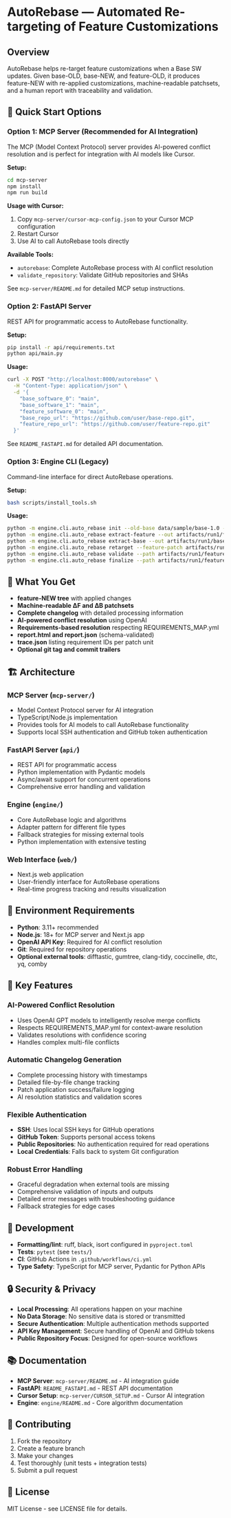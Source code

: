 # AutoRebase — Automated Re-targeting of Feature Customizations

## Overview

AutoRebase helps re-target feature customizations when a Base SW updates. Given base-OLD, base-NEW, and feature-OLD, it produces feature-NEW with re-applied customizations, machine-readable patchsets, and a human report with traceability and validation.

## 🚀 Quick Start Options

### Option 1: MCP Server (Recommended for AI Integration)

The MCP (Model Context Protocol) server provides AI-powered conflict resolution and is perfect for integration with AI models like Cursor.

**Setup:**
```bash
cd mcp-server
npm install
npm run build
```

**Usage with Cursor:**
1. Copy `mcp-server/cursor-mcp-config.json` to your Cursor MCP configuration
2. Restart Cursor
3. Use AI to call AutoRebase tools directly

**Available Tools:**
- `autorebase`: Complete AutoRebase process with AI conflict resolution
- `validate_repository`: Validate GitHub repositories and SHAs

See `mcp-server/README.md` for detailed MCP setup instructions.

### Option 2: FastAPI Server

REST API for programmatic access to AutoRebase functionality.

**Setup:**
```bash
pip install -r api/requirements.txt
python api/main.py
```

**Usage:**
```bash
curl -X POST "http://localhost:8000/autorebase" \
  -H "Content-Type: application/json" \
  -d '{
    "base_software_0": "main",
    "base_software_1": "main", 
    "feature_software_0": "main",
    "base_repo_url": "https://github.com/user/base-repo.git",
    "feature_repo_url": "https://github.com/user/feature-repo.git"
  }'
```

See `README_FASTAPI.md` for detailed API documentation.

### Option 3: Engine CLI (Legacy)

Command-line interface for direct AutoRebase operations.

**Setup:**
```bash
bash scripts/install_tools.sh
```

**Usage:**
```bash
python -m engine.cli.auto_rebase init --old-base data/sample/base-1.0 --new-base data/sample/base-1.1 --feature data/sample/feature-5.0 --req-map data/sample/requirements_map.yaml --workdir artifacts/run1
python -m engine.cli.auto_rebase extract-feature --out artifacts/run1/feature_patch
python -m engine.cli.auto_rebase extract-base --out artifacts/run1/base_patch
python -m engine.cli.auto_rebase retarget --feature-patch artifacts/run1/feature_patch --base-patch artifacts/run1/base_patch --new-base data/sample/base-1.1 --out artifacts/run1/feature-5.1
python -m engine.cli.auto_rebase validate --path artifacts/run1/feature-5.1 --report artifacts/run1/report.html
python -m engine.cli.auto_rebase finalize --path artifacts/run1/feature-5.1 --tag v5.1 --trace artifacts/run1/trace.json
```

## 🎯 What You Get

- **feature-NEW tree** with applied changes
- **Machine-readable ΔF and ΔB patchsets**
- **Complete changelog** with detailed processing information
- **AI-powered conflict resolution** using OpenAI
- **Requirements-based resolution** respecting REQUIREMENTS_MAP.yml
- **report.html and report.json** (schema-validated)
- **trace.json** listing requirement IDs per patch unit
- **Optional git tag and commit trailers**

## 🏗️ Architecture

### MCP Server (`mcp-server/`)
- Model Context Protocol server for AI integration
- TypeScript/Node.js implementation
- Provides tools for AI models to call AutoRebase functionality
- Supports local SSH authentication and GitHub token authentication

### FastAPI Server (`api/`)
- REST API for programmatic access
- Python implementation with Pydantic models
- Async/await support for concurrent operations
- Comprehensive error handling and validation

### Engine (`engine/`)
- Core AutoRebase logic and algorithms
- Adapter pattern for different file types
- Fallback strategies for missing external tools
- Python implementation with extensive testing

### Web Interface (`web/`)
- Next.js web application
- User-friendly interface for AutoRebase operations
- Real-time progress tracking and results visualization

## 🔧 Environment Requirements

- **Python**: 3.11+ recommended
- **Node.js**: 18+ for MCP server and Next.js app
- **OpenAI API Key**: Required for AI conflict resolution
- **Git**: Required for repository operations
- **Optional external tools**: difftastic, gumtree, clang-tidy, coccinelle, dtc, yq, comby

## 🚀 Key Features

### AI-Powered Conflict Resolution
- Uses OpenAI GPT models to intelligently resolve merge conflicts
- Respects REQUIREMENTS_MAP.yml for context-aware resolution
- Validates resolutions with confidence scoring
- Handles complex multi-file conflicts

### Automatic Changelog Generation
- Complete processing history with timestamps
- Detailed file-by-file change tracking
- Patch application success/failure logging
- AI resolution statistics and validation scores

### Flexible Authentication
- **SSH**: Uses local SSH keys for GitHub operations
- **GitHub Token**: Supports personal access tokens
- **Public Repositories**: No authentication required for read operations
- **Local Credentials**: Falls back to system Git configuration

### Robust Error Handling
- Graceful degradation when external tools are missing
- Comprehensive validation of inputs and outputs
- Detailed error messages with troubleshooting guidance
- Fallback strategies for edge cases

## 🧪 Development

- **Formatting/lint**: ruff, black, isort configured in `pyproject.toml`
- **Tests**: `pytest` (see `tests/`)
- **CI**: GitHub Actions in `.github/workflows/ci.yml`
- **Type Safety**: TypeScript for MCP server, Pydantic for Python APIs

## 🔒 Security & Privacy

- **Local Processing**: All operations happen on your machine
- **No Data Storage**: No sensitive data is stored or transmitted
- **Secure Authentication**: Multiple authentication methods supported
- **API Key Management**: Secure handling of OpenAI and GitHub tokens
- **Public Repository Focus**: Designed for open-source workflows

## 📚 Documentation

- **MCP Server**: `mcp-server/README.md` - AI integration guide
- **FastAPI**: `README_FASTAPI.md` - REST API documentation  
- **Cursor Setup**: `mcp-server/CURSOR_SETUP.md` - Cursor AI integration
- **Engine**: `engine/README.md` - Core algorithm documentation

## 🤝 Contributing

1. Fork the repository
2. Create a feature branch
3. Make your changes
4. Test thoroughly (unit tests + integration tests)
5. Submit a pull request

## 📄 License

MIT License - see LICENSE file for details.

